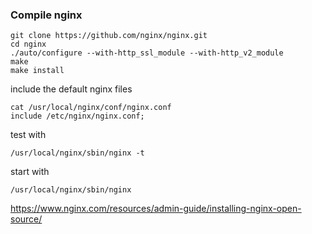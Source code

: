 ### Compile nginx
```shell
git clone https://github.com/nginx/nginx.git
cd nginx
./auto/configure --with-http_ssl_module --with-http_v2_module
make
make install
```
include the default nginx files
```shell
cat /usr/local/nginx/conf/nginx.conf
include /etc/nginx/nginx.conf;
```
test with
```shell
/usr/local/nginx/sbin/nginx -t
```
start with
```shell
/usr/local/nginx/sbin/nginx
```
https://www.nginx.com/resources/admin-guide/installing-nginx-open-source/
